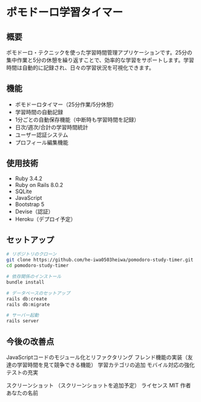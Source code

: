 # ポモドーロ学習タイマー

## 概要
ポモドーロ・テクニックを使った学習時間管理アプリケーションです。25分の集中作業と5分の休憩を繰り返すことで、効率的な学習をサポートします。学習時間は自動的に記録され、日々の学習状況を可視化できます。

## 機能
- ポモドーロタイマー（25分作業/5分休憩）
- 学習時間の自動記録
- 1分ごとの自動保存機能（中断時も学習時間を記録）
- 日次/週次/合計の学習時間統計
- ユーザー認証システム
- プロフィール編集機能

## 使用技術
- Ruby 3.4.2
- Ruby on Rails 8.0.2
- SQLite
- JavaScript
- Bootstrap 5
- Devise（認証）
- Heroku（デプロイ予定）

## セットアップ
```bash
# リポジトリのクローン
git clone https://github.com/he-iwa0503heiwa/pomodoro-study-timer.git
cd pomodoro-study-timer

# 依存関係のインストール
bundle install

# データベースのセットアップ
rails db:create
rails db:migrate

# サーバー起動
rails server
```
## 今後の改善点

JavaScriptコードのモジュール化とリファクタリング
フレンド機能の実装（友達の学習時間を見て競争できる機能）
学習カテゴリの追加
モバイル対応の強化
テストの充実

スクリーンショット
（スクリーンショットを追加予定）
ライセンス
MIT
作者
あなたの名前
